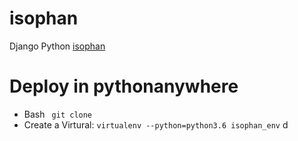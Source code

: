 # isophan
Django Python [isophan](https://github.com/PurpleBooth)
# Deploy in pythonanywhere
* Bash
` 
git clone 
`
* Create a Virtural:
`
virtualenv --python=python3.6 isophan_env
`
d
